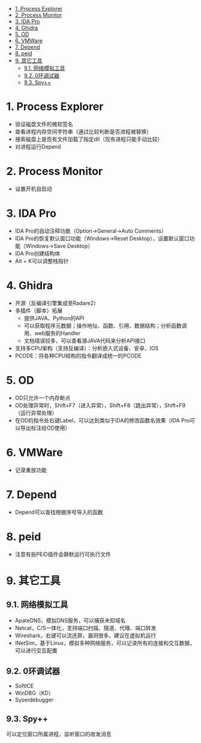 <!-- TOC -->

- [1. Process Explorer](#1-process-explorer)
- [2. Process Monitor](#2-process-monitor)
- [3. IDA Pro](#3-ida-pro)
- [4. Ghidra](#4-ghidra)
- [5. OD](#5-od)
- [6. VMWare](#6-vmware)
- [7. Depend](#7-depend)
- [8. peid](#8-peid)
- [9. 其它工具](#9-其它工具)
    - [9.1. 网络模拟工具](#91-网络模拟工具)
    - [9.2. 0环调试器](#92-0环调试器)
    - [9.3. Spy++](#93-spy)

<!-- /TOC -->
# 1. Process Explorer
* 验证磁盘文件的微软签名
* 查看进程内存空间字符串（通过比较判断是否进程被替换）
* 搜索磁盘上是否有文件加载了指定dll（现有进程只能手动比较）
* 对进程运行Depend
# 2. Process Monitor
* 设置开机自启动
# 3. IDA Pro
* IDA Pro的自动注释功能（Option->General->Auto Comments）
* IDA Pro的恢复默认窗口功能（Windows->Reset Desktop），设置默认窗口功能（Windows->Save Desktop）
* IDA Pro创建结构体
* Alt + K可以调整栈指针
# 4. Ghidra
* 开源（反编译引擎集成至Radare2）
* 多插件（脚本）拓展
  * 提供JAVA、Python的API
  * 可以获取程序元数据；操作地址、函数、引用、数据结构；分析函数调用、web服务的Handler
  * 文档错误较多，可以查看源JAVA代码来分析API接口
* 支持多CPU架构（支持反编译）：分析嵌入式设备、安卓、IOS
* PCODE：将各种CPU结构的指令翻译成统一的PCODE
# 5. OD
* OD只允许一个内存断点
* OD处理异常时，Shift+F7（进入异常），Shift+F8（跳出异常），Shift+F9（运行异常处理）
* 在OD的指令处右键Label，可以达到类似于IDA的修改函数名效果（IDA Pro可以导出标注给OD使用）
# 6. VMWare
* 记录重放功能
# 7. Depend
* Depend可以查找根据序号导入的函数
# 8. peid
* 注意有些PEiD插件会静默运行可执行文件
# 9. 其它工具
## 9.1. 网络模拟工具
* ApateDNS，模拟DNS服务，可以捕获未知域名
* Netcat，C/S一体化，支持端口扫描、隧道、代理、端口转发
* Wireshark，右键可以流还原，漏洞很多，建议在虚拟机运行
* INetSim，基于Linux，模拟多种网络服务，可以记录所有的连接和交互数据，可以进行交互配置
## 9.2. 0环调试器
* SoftICE
* WinDBG（KD）
* Syserdebugger
## 9.3. Spy++
可以定位窗口所属进程，监听窗口的收发消息